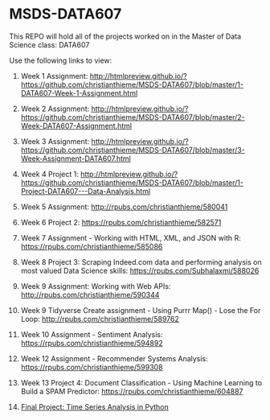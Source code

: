 # MSDS-DATA607
This REPO will hold all of the projects worked on in the Master of Data Science class: DATA607

Use the following links to view: 

1. Week 1 Assignment: 
http://htmlpreview.github.io/?https://github.com/christianthieme/MSDS-DATA607/blob/master/1-DATA607-Week-1-Assignment.html

2. Week 2 Assignment: 
http://htmlpreview.github.io/?https://github.com/christianthieme/MSDS-DATA607/blob/master/2-Week-DATA607-Assignment.html

3. Week 3 Assignment: 
http://htmlpreview.github.io/?https://github.com/christianthieme/MSDS-DATA607/blob/master/3-Week-Assignment-DATA607.html

4. Week 4 Project 1: 
http://htmlpreview.github.io/?https://github.com/christianthieme/MSDS-DATA607/blob/master/1-Project-DATA607---Data-Analysis.html

5. Week 5 Assignment: 
http://rpubs.com/christianthieme/580041

6. Week 6 Project 2:
https://rpubs.com/christianthieme/582571

7. Week 7 Assignment - Working with HTML, XML, and JSON with R: 
https://rpubs.com/christianthieme/585086

8. Week 8 Project 3: Scraping Indeed.com data and performing analysis on most valued Data Science skills:
https://rpubs.com/Subhalaxmi/588026

9. Week 9 Assignment: Working with Web APIs: 
http://rpubs.com/christianthieme/590344

9. Week 9 Tidyverse Create assignment - Using Purrr Map() - Lose the For Loop:
http://rpubs.com/christianthieme/589762

10. Week 10 Assignment - Sentiment Analysis: 
https://rpubs.com/christianthieme/594892

11. Week 12 Assignment - Recommender Systems Analysis: 
https://rpubs.com/christianthieme/599308

12. Week 13 Project 4: Document Classification - Using Machine Learning to Build a SPAM Predictor:
https://rpubs.com/christianthieme/604887

13. [Final Project: Time Series Analysis in Python](https://nbviewer.jupyter.org/github/christianthieme/MSDS-DATA607/blob/master/Final%20Project%20-%20Time%20Series%20Analysis%20in%20Python/DATA607%20Final%20Project%20-%20Christian%20Thieme.ipynb)
